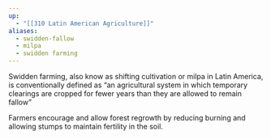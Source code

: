 ```yaml
---
up:
  - "[[310 Latin American Agriculture]]"
aliases:
  - swidden-fallow
  - milpa
  - swidden farming
---
```


Swidden farming, also know as shifting cultivation or milpa in Latin America, is conventionally defined as “an agricultural system in which temporary clearings are cropped for fewer years than they are allowed to remain fallow” 

Farmers encourage and allow forest regrowth by reducing burning and allowing stumps to maintain fertility in the soil. 
